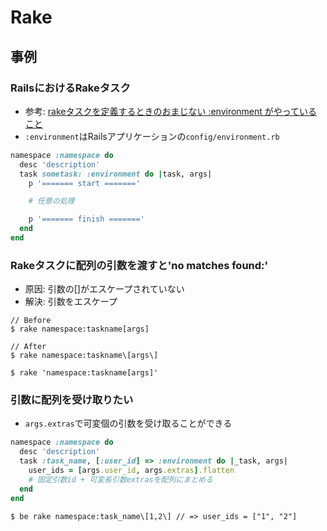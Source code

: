 # Rake
## 事例
### RailsにおけるRakeタスク
- 参考: [rakeタスクを定義するときのおまじない :environment がやっていること](https://qiita.com/vivid_muimui/items/5ef9dfa31f5168190278)
- `:environment`はRailsアプリケーションの`config/environment.rb`
```ruby
namespace :namespace do
  desc 'description'
  task sometask: :environment do |task, args|
    p '======= start ======='

    # 任意の処理

    p '======= finish ======='
  end
end
```

### Rakeタスクに配列の引数を渡すと'no matches found:'
- 原因: 引数の\[\]がエスケープされていない
- 解決: 引数をエスケープ
```
// Before
$ rake namespace:taskname[args]
```
```
// After
$ rake namespace:taskname\[args\]

$ rake 'namespace:taskname[args]'
```

### 引数に配列を受け取りたい
- `args.extras`で可変個の引数を受け取ることができる
```ruby
namespace :namespace do
  desc 'description'
  task :task_name, [:user_id] => :environment do |_task, args|
    user_ids = [args.user_id, args.extras].flatten
    # 固定引数id + 可変長引数extrasを配列にまとめる
  end
end
```
```
$ be rake namespace:task_name\[1,2\] // => user_ids = ["1", "2"]
```
